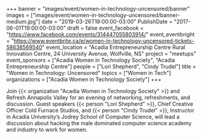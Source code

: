 +++
banner = "images/event/women-in-technology-uncensored/banner"
images = ["images/event/women-in-technology-uncensored/banner-medium.jpg"]
date = "2019-03-26T19:00:00-03:00"
PublishDate = "2017-06-01T19:00:00-03:00"
draft = false
event_facebook = "https://www.facebook.com/events/314447055803914/"
event_eventbright = "https://www.eventbrite.ca/e/women-in-technology-uncensored-tickets-58638569540"
event_location = "Acadia Entrepreneurship Centre Rural Innovation Centre, 24 University Avenue, Wolfville, NS"
project = "meetups"
event_sponsors = ["Acadia Women in Technology Society", "Acadia Entrepreneurship Centre"]
people = ["Lori Shepherd", "Cindy Trudel"]
title = "Women in Technology: Uncensored"
topics = ["Women in Tech"]
organizations = ["Acadia Women in Technology Society"]
+++


Join {{< organization "Acadia Women in Technology Society" >}} and Refresh Annapolis Valley for an evening of networking, refreshments, and discussion.  Guest speakers {{< person  "Lori Shepherd" >}}, Chief Creative Officer Cold Furnace Studios, and {{< person "Cindy Trudel" >}}, Instructor in Acadia University’s Jodrey School of Computer Science, will lead a discussion about hacking the male dominated computer science academy and industry to work for women.  
